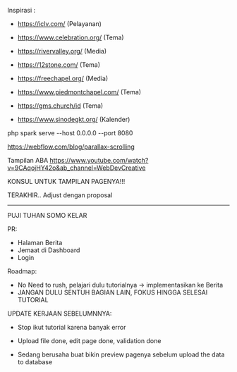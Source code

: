 Inspirasi :

- https://iclv.com/ (Pelayanan)

- https://www.celebration.org/ (Tema)

- https://rivervalley.org/ (Media)

- https://12stone.com/ (Tema)

- https://freechapel.org/ (Media)

- https://www.piedmontchapel.com/ (Tema)

- https://gms.church/id (Tema)

- https://www.sinodegkt.org/ (Kalender)

php spark serve --host 0.0.0.0 --port 8080

https://webflow.com/blog/parallax-scrolling

Tampilan ABA
https://www.youtube.com/watch?v=9CAqojHY42o&ab_channel=WebDevCreative

KONSUL UNTUK TAMPILAN PAGENYA!!!

TERAKHIR.. Adjust dengan proposal

---

PUJI TUHAN SOMO KELAR

PR:

- Halaman Berita
- Jemaat di Dashboard
- Login

Roadmap:

- No Need to rush, pelajari dulu tutorialnya -> implementasikan ke Berita
- JANGAN DULU SENTUH BAGIAN LAIN, FOKUS HINGGA SELESAI TUTORIAL

UPDATE KERJAAN SEBELUMNNYA:

- Stop ikut tutorial karena banyak error

- Upload file done, edit page done, validation done

- Sedang berusaha buat bikin preview pagenya sebelum upload the data to database
